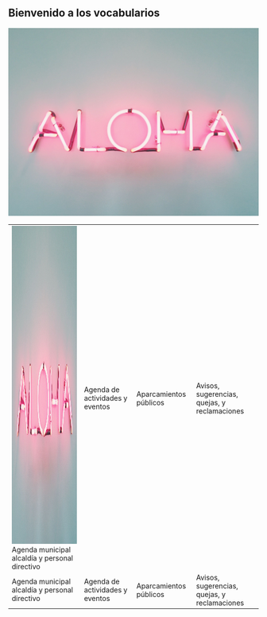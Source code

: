 
## Bienvenido a los vocabularios
![Prueba](129854.jpg)

<html>
<link rel="stylesheet" type="text/css" media="all" href="stylesheet.css" />
        
<table border-collapse=collapse>
        <tr>
                <td border=none> <img src="129854.jpg"  alt="1" width = 360px height = 640px >     
                    Agenda municipal alcaldía y personal directivo</td>          
            <td>Agenda de actividades y eventos</td>            
            <td>Aparcamientos públicos</td>            
            <td>Avisos, sugerencias, quejas, y reclamaciones</td>
        </tr>  
        <tr>       
            <td>Agenda municipal alcaldía y personal directivo</td>          
            <td>Agenda de actividades y eventos</td>            
            <td>Aparcamientos públicos</td>            
            <td>Avisos, sugerencias, quejas, y reclamaciones</td>        
        </tr>        
        <tr>
        </tr>
</table>

</html>
